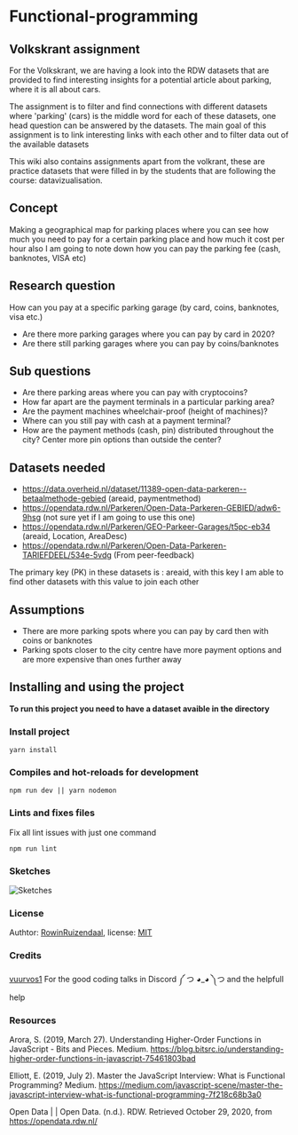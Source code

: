 # Functional-programming


## Volkskrant assignment

For the Volkskrant, we are having a look into the RDW datasets that are provided to find interesting insights for a potential article about parking, where it is all about cars.

The assignment is to filter and find connections with different datasets where 'parking' (cars) is the middle word for each of these datasets, one head question can be answered by the datasets. The main goal of this assignment is to link interesting links with each other and to filter data out of the available datasets

This wiki also contains assignments apart from the volkrant, these are practice datasets that were filled in by the students that are following the course: datavizualisation.


## Concept

Making a geographical map for parking places where you can see how much you need to pay for a certain parking place and how much it cost per hour also I am going to note down how you can pay the parking fee (cash, banknotes, VISA etc)

## Research question

How can you pay at a specific parking garage (by card, coins, banknotes, visa etc.)

 - Are there more parking garages where you can pay by card in 2020?
 - Are there still parking garages where you can pay by coins/banknotes

 ## Sub questions

- Are there parking areas where you can pay with cryptocoins?
- How far apart are the payment terminals in a particular parking area?
- Are the payment machines wheelchair-proof (height of machines)?
- Where can you still pay with cash at a payment terminal?
- How are the payment methods (cash, pin) distributed throughout the city? Center more pin options than outside the center?

## Datasets needed

 * https://data.overheid.nl/dataset/11389-open-data-parkeren--betaalmethode-gebied (areaid, paymentmethod)
 * https://opendata.rdw.nl/Parkeren/Open-Data-Parkeren-GEBIED/adw6-9hsg (not sure yet if I am going to use this one)
 * https://opendata.rdw.nl/Parkeren/GEO-Parkeer-Garages/t5pc-eb34 (areaid, Location, AreaDesc)
 * https://opendata.rdw.nl/Parkeren/Open-Data-Parkeren-TARIEFDEEL/534e-5vdg (From peer-feedback)

The primary key (PK) in these datasets is : areaid, with this key I am able to find other datasets with this value to join each other

## Assumptions

- There are more parking spots where you can pay by card then with coins or banknotes
- Parking spots closer to the city centre have more payment options and are more expensive than ones further away


## Installing and using the project

**To run this project you need to have a dataset avaible in the directory**

### Install project

```
yarn install
```

### Compiles and hot-reloads for development
```
npm run dev || yarn nodemon
```


### Lints and fixes files

Fix all lint issues with just one command

```
npm run lint
```

### Sketches

![Sketches](https://raw.githubusercontent.com/wiki/RowinRuizendaal/functional-programming/assets/sketches.png)


### License

Authtor: [RowinRuizendaal](https://github.com/rowinruizendaal), license: [MIT](https://github.com/RowinRuizendaal/functional-programming/blob/Master/LICENSE)


### Credits

[vuurvos1](https://github.com/vuurvos1) For the good coding talks in Discord ༼ つ ◕_◕ ༽つ and the helpfull help


### Resources

Arora, S. (2019, March 27). Understanding Higher-Order Functions in JavaScript - Bits and Pieces. Medium. 
https://blog.bitsrc.io/understanding-higher-order-functions-in-javascript-75461803bad

Elliott, E. (2019, July 2). Master the JavaScript Interview: What is Functional Programming? Medium. 
https://medium.com/javascript-scene/master-the-javascript-interview-what-is-functional-programming-7f218c68b3a0

Open Data | | Open Data. (n.d.). RDW. Retrieved October 29, 2020, from 
https://opendata.rdw.nl/
